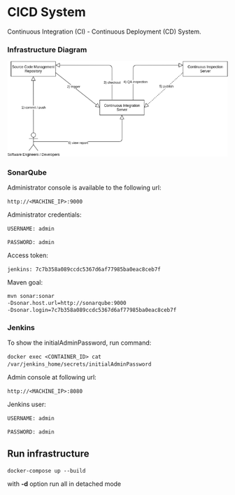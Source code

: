 # CICD System

Continuous Integration (CI) - Continuous Deployment (CD) System.

### Infrastructure Diagram

![Infrastructure diagram](diagrams/infrastructure-diagram.png)

### SonarQube

Administrator console is available to the following url:

`http://<MACHINE_IP>:9000`
	
Administrator credentials:

`USERNAME: admin`

`PASSWORD: admin`

Access token:

`jenkins: 7c7b358a089ccdc5367d6af77985ba0eac8ceb7f`

Maven goal:

```
mvn sonar:sonar
-Dsonar.host.url=http://sonarqube:9000
-Dsonar.login=7c7b358a089ccdc5367d6af77985ba0eac8ceb7f
```

### Jenkins

To show the initialAdminPassword, run command:

`docker exec <CONTAINER_ID> cat /var/jenkins_home/secrets/initialAdminPassword`

Admin console at following url:

`http://<MACHINE_IP>:8080`
	
Jenkins user:

`USERNAME: admin`

`PASSWORD: admin`

## Run infrastructure

`docker-compose up --build`

with **-d** option run all in detached mode
